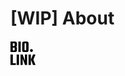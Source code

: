 # [WIP] About

<div class="trqs-contact">
          <p></p>
              <a href="https://bio.link/4mirul" target="_blank">
                <svg role="img" width="40px" height="40px" viewBox="0 0 24 24" xmlns="http://www.w3.org/2000/svg">
                  <title>Bio Link</title>
                  <path
                    d="M3.95192 4.6371V2.75605c0-.26354-.14223-.39521-.42679-.39521H2.2289V5.0323h1.29624c.28456 0 .4268-.13168.4268-.3952zm0 4.2839V6.96087c0-.13696-.03158-.23187-.09482-.28456-.06324-.06324-.1739-.09482-.33197-.09482H2.2289V9.3162h1.29624c.28456 0 .4268-.13168.4268-.39521zM0 .81166h4.17323c1.33842 0 2.00763.57962 2.00763 1.73882v1.77049c0 .77986-.23714 1.2699-.71143 1.4701.47429.17917.71143.63235.71143 1.35953v1.96013c0 1.1698-.6692 1.75466-2.00763 1.75466H0Zm7.56538 0h2.24468v10.05373H7.56538zm5.66357 0h2.11829c1.32777 0 1.9917.57962 1.9917 1.73882v6.56025c0 1.1698-.66393 1.75466-1.9917 1.75466h-2.1183c-1.33832 0-2.00753-.58486-2.00753-1.75466V2.55048c0-1.1592.6692-1.73882 2.00754-1.73882zm1.84948 7.99868V2.8667c0-.26353-.13696-.3952-.41096-.3952h-.75876c-.28455 0-.42678.13167-.42678.3952v5.94364c0 .26354.14223.39521.42678.39521h.75876c.274 0 .41096-.13167.41096-.3952zm5.03262 2.02892c-.75304 0-1.3634-.61045-1.3634-1.3634V9.3879c0-.75304.61036-1.3634 1.3634-1.3634.75295 0 1.3634.61036 1.3634 1.3634v.08796c0 .75295-.61045 1.3634-1.3634 1.3634zM2.25329 21.52851h2.8928v1.65983H.00859V13.13461h2.2447zm3.66888-8.3939h2.24469v10.05373h-2.2447zm7.9241 0h2.07078v10.05373h-2.02338l-2.19727-6.02272v6.02272H9.64144V13.13461h2.03921l2.16561 6.00698zm10.15373 0-2.02338 4.96367L24 23.18834h-2.43433l-1.94439-5.09006 1.94439-4.96367zm-6.67082 10.05373V13.13461h2.24469v10.05373Z"
                  /></svg
              >
        </div>
